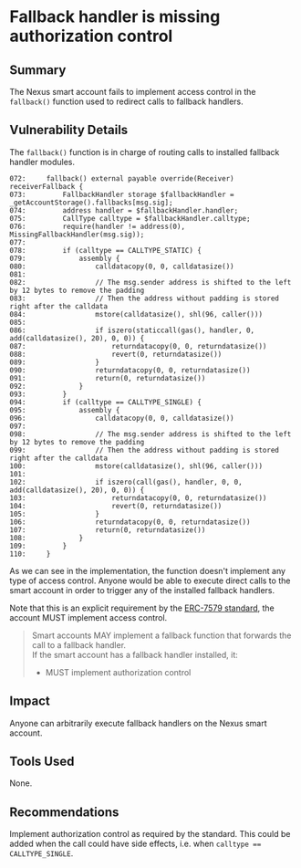 # Fallback handler is missing authorization control

## Summary

The Nexus smart account fails to implement access control in the `fallback()` function used to redirect calls to fallback handlers.

## Vulnerability Details

The `fallback()` function is in charge of routing calls to installed fallback handler modules.

```solidity
072:     fallback() external payable override(Receiver) receiverFallback {
073:         FallbackHandler storage $fallbackHandler = _getAccountStorage().fallbacks[msg.sig];
074:         address handler = $fallbackHandler.handler;
075:         CallType calltype = $fallbackHandler.calltype;
076:         require(handler != address(0), MissingFallbackHandler(msg.sig));
077: 
078:         if (calltype == CALLTYPE_STATIC) {
079:             assembly {
080:                 calldatacopy(0, 0, calldatasize())
081: 
082:                 // The msg.sender address is shifted to the left by 12 bytes to remove the padding
083:                 // Then the address without padding is stored right after the calldata
084:                 mstore(calldatasize(), shl(96, caller()))
085: 
086:                 if iszero(staticcall(gas(), handler, 0, add(calldatasize(), 20), 0, 0)) {
087:                     returndatacopy(0, 0, returndatasize())
088:                     revert(0, returndatasize())
089:                 }
090:                 returndatacopy(0, 0, returndatasize())
091:                 return(0, returndatasize())
092:             }
093:         }
094:         if (calltype == CALLTYPE_SINGLE) {
095:             assembly {
096:                 calldatacopy(0, 0, calldatasize())
097: 
098:                 // The msg.sender address is shifted to the left by 12 bytes to remove the padding
099:                 // Then the address without padding is stored right after the calldata
100:                 mstore(calldatasize(), shl(96, caller()))
101: 
102:                 if iszero(call(gas(), handler, 0, 0, add(calldatasize(), 20), 0, 0)) {
103:                     returndatacopy(0, 0, returndatasize())
104:                     revert(0, returndatasize())
105:                 }
106:                 returndatacopy(0, 0, returndatasize())
107:                 return(0, returndatasize())
108:             }
109:         }
110:     }
```

As we can see in the implementation, the function doesn't implement any type of access control. Anyone would be able to execute direct calls to the smart account in order to trigger any of the installed fallback handlers.

Note that this is an explicit requirement by the [ERC-7579 standard](https://eips.ethereum.org/EIPS/eip-7579#fallback), the account MUST implement access control. 

> Smart accounts MAY implement a fallback function that forwards the call to a fallback handler.  
> If the smart account has a fallback handler installed, it:
> - MUST implement authorization control

## Impact

Anyone can arbitrarily execute fallback handlers on the Nexus smart account.

## Tools Used

None.

## Recommendations

Implement authorization control as required by the standard. This could be added when the call could have side effects, i.e. when `calltype == CALLTYPE_SINGLE`.
